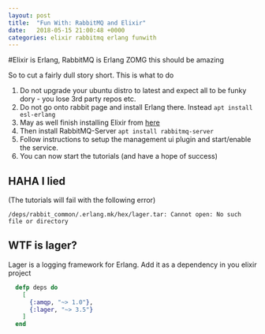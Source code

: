```yaml
---
layout: post
title:  "Fun With: RabbitMQ and Elixir"
date:   2018-05-15 21:00:48 +0000
categories: elixir rabbitmq erlang funwith
---
```

#Elixir is Erlang, RabbitMQ is Erlang ZOMG this should be amazing

So to cut a fairly dull story short. This is what to do

1. Do not upgrade your ubuntu distro to latest and expect all to be funky dory - you lose 3rd party repos etc.
1. Do not go onto rabbit page and install Erlang there. Instead `apt install esl-erlang`
1. May as well finish installing Elixir from [here](https://elixir-lang.org/install.html)
1. Then install RabbitMQ-Server `apt install rabbitmq-server`
1. Follow instructions to setup the management ui plugin and start/enable the service.
1. You can now start the tutorials (and have a hope of success)

## HAHA I lied
(The tutorials will fail with the following error)

```
/deps/rabbit_common/.erlang.mk/hex/lager.tar: Cannot open: No such file or directory
```

## WTF is lager?

Lager is a logging framework for Erlang.
Add it as a dependency in you elixir project

``` elixir
  defp deps do
    [
      {:amqp, "~> 1.0"},
      {:lager, "~> 3.5"}
    ]
  end
```
